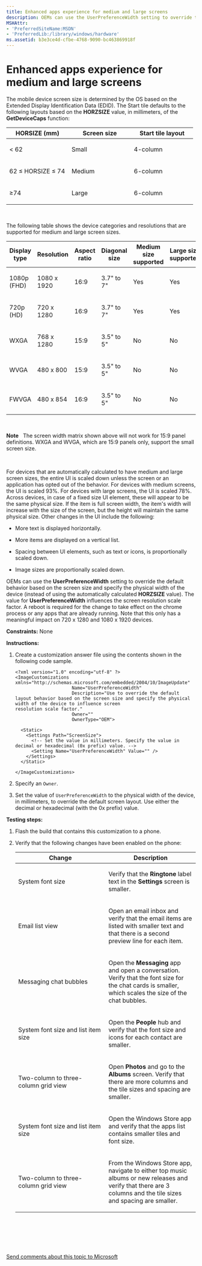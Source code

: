 ```yaml
---
title: Enhanced apps experience for medium and large screens
description: OEMs can use the UserPreferenceWidth setting to override the default behavior based on the screen size and specify the physical width of the device (instead of using the automatically calculated HORZSIZE value).
MSHAttr:
- 'PreferredSiteName:MSDN'
- 'PreferredLib:/library/windows/hardware'
ms.assetid: b3e3ce4d-cfbe-4768-9090-bc463869918f
---
```


# Enhanced apps experience for medium and large screens


The mobile device screen size is determined by the OS based on the Extended Display Identification Data (EDID). The Start tile defaults to the following layouts based on the **HORZSIZE** value, in millimeters, of the **GetDeviceCaps** function:

<table>
<colgroup>
<col width="33%" />
<col width="33%" />
<col width="33%" />
</colgroup>
<thead>
<tr class="header">
<th>HORSIZE (mm)</th>
<th>Screen size</th>
<th>Start tile layout</th>
</tr>
</thead>
<tbody>
<tr class="odd">
<td><p>&lt; 62</p></td>
<td><p>Small</p></td>
<td><p>4-column</p></td>
</tr>
<tr class="even">
<td><p>62 ≤ HORSIZE ≤ 74</p></td>
<td><p>Medium</p></td>
<td><p>6-column</p></td>
</tr>
<tr class="odd">
<td><p>≥74</p></td>
<td><p>Large</p></td>
<td><p>6-column</p></td>
</tr>
</tbody>
</table>

 

The following table shows the device categories and resolutions that are supported for medium and large screen sizes.

<table style="width:100%;">
<colgroup>
<col width="16%" />
<col width="16%" />
<col width="16%" />
<col width="16%" />
<col width="16%" />
<col width="16%" />
</colgroup>
<thead>
<tr class="header">
<th>Display type</th>
<th>Resolution</th>
<th>Aspect ratio</th>
<th>Diagonal size</th>
<th>Medium size supported</th>
<th>Large size supported</th>
</tr>
</thead>
<tbody>
<tr class="odd">
<td><p>1080p (FHD)</p></td>
<td><p>1080 x 1920</p></td>
<td><p>16:9</p></td>
<td><p>3.7&quot; to 7&quot;</p></td>
<td><p>Yes</p></td>
<td><p>Yes</p></td>
</tr>
<tr class="even">
<td><p>720p (HD)</p></td>
<td><p>720 x 1280</p></td>
<td><p>16:9</p></td>
<td><p>3.7&quot; to 7&quot;</p></td>
<td><p>Yes</p></td>
<td><p>Yes</p></td>
</tr>
<tr class="odd">
<td><p>WXGA</p></td>
<td><p>768 x 1280</p></td>
<td><p>15:9</p></td>
<td><p>3.5&quot; to 5&quot;</p></td>
<td><p>No</p></td>
<td><p>No</p></td>
</tr>
<tr class="even">
<td><p>WVGA</p></td>
<td><p>480 x 800</p></td>
<td><p>15:9</p></td>
<td><p>3.5&quot; to 5&quot;</p></td>
<td><p>No</p></td>
<td><p>No</p></td>
</tr>
<tr class="odd">
<td><p>FWVGA</p></td>
<td><p>480 x 854</p></td>
<td><p>16:9</p></td>
<td><p>3.5&quot; to 5&quot;</p></td>
<td><p>No</p></td>
<td><p>No</p></td>
</tr>
</tbody>
</table>

 

**Note**  
The screen width matrix shown above will not work for 15:9 panel definitions. WXGA and WVGA, which are 15:9 panels only, support the small screen size.

 

For devices that are automatically calculated to have medium and large screen sizes, the entire UI is scaled down unless the screen or an application has opted out of the behavior. For devices with medium screens, the UI is scaled 93%. For devices with large screens, the UI is scaled 78%. Across devices, in case of a fixed size UI element, these will appear to be the same physical size. If the item is full screen width, the item's width will increase with the size of the screen, but the height will maintain the same physical size. Other changes in the UI include the following:

-   More text is displayed horizontally.

-   More items are displayed on a vertical list.

-   Spacing between UI elements, such as text or icons, is proportionally scaled down.

-   Image sizes are proportionally scaled down.

OEMs can use the **UserPreferenceWidth** setting to override the default behavior based on the screen size and specify the physical width of the device (instead of using the automatically calculated **HORZSIZE** value). The value for **UserPreferenceWidth** influences the screen resolution scale factor. A reboot is required for the change to take effect on the chrome process or any apps that are already running. Note that this only has a meaningful impact on 720 x 1280 and 1080 x 1920 devices.

<a href="" id="constraints---none"></a>**Constraints:** None  

<a href="" id="instructions-"></a>**Instructions:**  
1.  Create a customization answer file using the contents shown in the following code sample.

    ``` syntax
    <?xml version="1.0" encoding="utf-8" ?>  
    <ImageCustomizations xmlns="http://schemas.microsoft.com/embedded/2004/10/ImageUpdate"  
                         Name="UserPreferenceWidth"  
                         Description="Use to override the default layout behavior based on the screen size and specify the physical width of the device to influence screen 
    resolution scale factor."  
                         Owner=""  
                         OwnerType="OEM"> 
      
      <Static>  
        <Settings Path="ScreenSize">  
          <!-- Set the value in millimeters. Specify the value in decimal or hexadecimal (0x prefix) value. -->
          <Setting Name="UserPreferenceWidth" Value="" />  
        </Settings>  
      </Static>

    </ImageCustomizations>
    ```

2.  Specify an `Owner`.

3.  Set the value of `UserPreferenceWidth` to the physical width of the device, in millimeters, to override the default screen layout. Use either the decimal or hexadecimal (with the 0x prefix) value.

<a href="" id="testing-steps-"></a>**Testing steps:**  
1.  Flash the build that contains this customization to a phone.

2.  Verify that the following changes have been enabled on the phone:

    <table>
    <colgroup>
    <col width="50%" />
    <col width="50%" />
    </colgroup>
    <thead>
    <tr class="header">
    <th>Change</th>
    <th>Description</th>
    </tr>
    </thead>
    <tbody>
    <tr class="odd">
    <td><p>System font size</p></td>
    <td><p>Verify that the <strong>Ringtone</strong> label text in the <strong>Settings</strong> screen is smaller.</p></td>
    </tr>
    <tr class="even">
    <td><p>Email list view</p></td>
    <td><p>Open an email inbox and verify that the email items are listed with smaller text and that there is a second preview line for each item.</p></td>
    </tr>
    <tr class="odd">
    <td><p>Messaging chat bubbles</p></td>
    <td><p>Open the <strong>Messaging</strong> app and open a conversation. Verify that the font size for the chat cards is smaller, which scales the size of the chat bubbles.</p></td>
    </tr>
    <tr class="even">
    <td><p>System font size and list item size</p></td>
    <td><p>Open the <strong>People</strong> hub and verify that the font size and icons for each contact are smaller.</p></td>
    </tr>
    <tr class="odd">
    <td><p>Two-column to three-column grid view</p></td>
    <td><p>Open <strong>Photos</strong> and go to the <strong>Albums</strong> screen. Verify that there are more columns and the tile sizes and spacing are smaller.</p></td>
    </tr>
    <tr class="even">
    <td><p>System font size and list item size</p></td>
    <td><p>Open the Windows Store app and verify that the apps list contains smaller tiles and font size.</p></td>
    </tr>
    <tr class="odd">
    <td><p>Two-column to three-column grid view</p></td>
    <td><p>From the Windows Store app, navigate to either top music albums or new releases and verify that there are 3 columns and the tile sizes and spacing are smaller.</p></td>
    </tr>
    </tbody>
    </table>

     

 

 

[Send comments about this topic to Microsoft](mailto:wsddocfb@microsoft.com?subject=Documentation%20feedback%20%5Bp_phCustomization\p_phCustomization%5D:%20Enhanced%20apps%20experience%20for%20medium%20and%20large%20screens%20%20RELEASE:%20%289/7/2016%29&body=%0A%0APRIVACY%20STATEMENT%0A%0AWe%20use%20your%20feedback%20to%20improve%20the%20documentation.%20We%20don't%20use%20your%20email%20address%20for%20any%20other%20purpose,%20and%20we'll%20remove%20your%20email%20address%20from%20our%20system%20after%20the%20issue%20that%20you're%20reporting%20is%20fixed.%20While%20we're%20working%20to%20fix%20this%20issue,%20we%20might%20send%20you%20an%20email%20message%20to%20ask%20for%20more%20info.%20Later,%20we%20might%20also%20send%20you%20an%20email%20message%20to%20let%20you%20know%20that%20we've%20addressed%20your%20feedback.%0A%0AFor%20more%20info%20about%20Microsoft's%20privacy%20policy,%20see%20http://privacy.microsoft.com/default.aspx. "Send comments about this topic to Microsoft")




